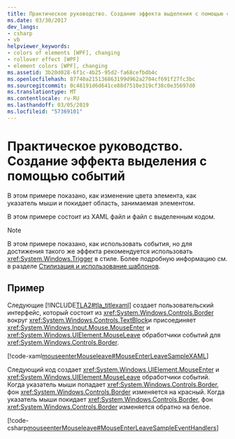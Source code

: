 ```yaml
---
title: Практическое руководство. Создание эффекта выделения с помощью событий
ms.date: 03/30/2017
dev_langs:
- csharp
- vb
helpviewer_keywords:
- colors of elements [WPF], changing
- rollover effect [WPF]
- element colors [WPF], changing
ms.assetid: 3b20d028-6f1c-4b25-95d2-fa68cefbdb4c
ms.openlocfilehash: 87740a215136863199d962a2704cf691f27fc3bc
ms.sourcegitcommit: 0c48191d6d641ce88d7510e319cf38c0e35697d0
ms.translationtype: MT
ms.contentlocale: ru-RU
ms.lasthandoff: 03/05/2019
ms.locfileid: "57369101"
---
```

# <a name="how-to-create-a-rollover-effect-using-events"></a>Практическое руководство. Создание эффекта выделения с помощью событий
В этом примере показано, как изменение цвета элемента, как указатель мыши и покидает область, занимаемая элементом.  
  
 В этом примере состоит из XAML файл и файл с выделенным кодом.  
  
> [!NOTE]
>  В этом примере показано, как использовать события, но для достижения такого же эффекта рекомендуется использовать <xref:System.Windows.Trigger> в стиле. Более подробную информацию см. в разделе [Стилизация и использование шаблонов](../controls/styling-and-templating.md).  
  
## <a name="example"></a>Пример  
 Следующие [!INCLUDE[TLA2#tla_titlexaml](../../../../includes/tla2sharptla-titlexaml-md.md)] создает пользовательский интерфейс, который состоит из <xref:System.Windows.Controls.Border> вокруг <xref:System.Windows.Controls.TextBlock>и присоединяет <xref:System.Windows.Input.Mouse.MouseEnter> и <xref:System.Windows.UIElement.MouseLeave> обработчики событий для <xref:System.Windows.Controls.Border>.  
  
 [!code-xaml[mouseenterMouseleave#MouseEnterLeaveSampleXAML](~/samples/snippets/csharp/VS_Snippets_Wpf/mouseenterMouseleave/CSharp/Window1.xaml#mouseenterleavesamplexaml)]  
  
 Следующий код создает <xref:System.Windows.UIElement.MouseEnter> и <xref:System.Windows.UIElement.MouseLeave> обработчики событий.  Когда указатель мыши попадает <xref:System.Windows.Controls.Border>, фон <xref:System.Windows.Controls.Border> изменяется на красный.  Когда указатель мыши покидает <xref:System.Windows.Controls.Border>, фон <xref:System.Windows.Controls.Border> изменяется обратно на белое.  
  
 [!code-csharp[mouseenterMouseleave#MouseEnterLeaveSampleEventHandlers](~/samples/snippets/csharp/VS_Snippets_Wpf/mouseenterMouseleave/CSharp/Window1.xaml.cs#mouseenterleavesampleeventhandlers)]
 
